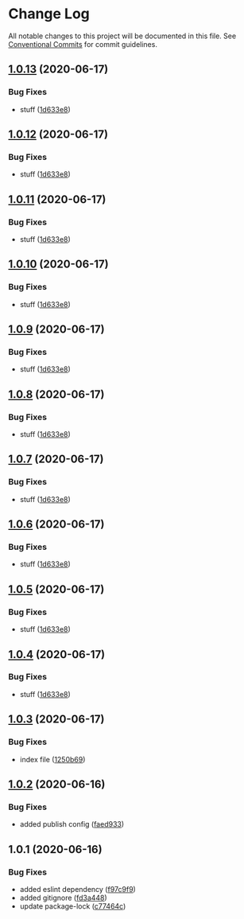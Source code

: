 # Change Log

All notable changes to this project will be documented in this file.
See [Conventional Commits](https://conventionalcommits.org) for commit guidelines.

## [1.0.13](https://github.com/lukeshay-sa/lerna-practice/compare/@lukeshay/package-two@1.0.3...@lukeshay/package-two@1.0.13) (2020-06-17)


### Bug Fixes

* stuff ([1d633e8](https://github.com/lukeshay-sa/lerna-practice/commit/1d633e8d3dfc2b319b81a7db1b64c36cbed0a1d7))





## [1.0.12](https://github.com/lukeshay-sa/lerna-practice/compare/@lukeshay/package-two@1.0.3...@lukeshay/package-two@1.0.12) (2020-06-17)


### Bug Fixes

* stuff ([1d633e8](https://github.com/lukeshay-sa/lerna-practice/commit/1d633e8d3dfc2b319b81a7db1b64c36cbed0a1d7))





## [1.0.11](https://github.com/lukeshay-sa/lerna-practice/compare/@lukeshay/package-two@1.0.3...@lukeshay/package-two@1.0.11) (2020-06-17)


### Bug Fixes

* stuff ([1d633e8](https://github.com/lukeshay-sa/lerna-practice/commit/1d633e8d3dfc2b319b81a7db1b64c36cbed0a1d7))





## [1.0.10](https://github.com/lukeshay-sa/lerna-practice/compare/@lukeshay/package-two@1.0.3...@lukeshay/package-two@1.0.10) (2020-06-17)


### Bug Fixes

* stuff ([1d633e8](https://github.com/lukeshay-sa/lerna-practice/commit/1d633e8d3dfc2b319b81a7db1b64c36cbed0a1d7))





## [1.0.9](https://github.com/lukeshay-sa/lerna-practice/compare/@lukeshay/package-two@1.0.3...@lukeshay/package-two@1.0.9) (2020-06-17)


### Bug Fixes

* stuff ([1d633e8](https://github.com/lukeshay-sa/lerna-practice/commit/1d633e8d3dfc2b319b81a7db1b64c36cbed0a1d7))





## [1.0.8](https://github.com/lukeshay-sa/lerna-practice/compare/@lukeshay/package-two@1.0.3...@lukeshay/package-two@1.0.8) (2020-06-17)


### Bug Fixes

* stuff ([1d633e8](https://github.com/lukeshay-sa/lerna-practice/commit/1d633e8d3dfc2b319b81a7db1b64c36cbed0a1d7))





## [1.0.7](https://github.com/lukeshay-sa/lerna-practice/compare/@lukeshay/package-two@1.0.3...@lukeshay/package-two@1.0.7) (2020-06-17)


### Bug Fixes

* stuff ([1d633e8](https://github.com/lukeshay-sa/lerna-practice/commit/1d633e8d3dfc2b319b81a7db1b64c36cbed0a1d7))





## [1.0.6](https://github.com/lukeshay-sa/lerna-practice/compare/@lukeshay/package-two@1.0.3...@lukeshay/package-two@1.0.6) (2020-06-17)


### Bug Fixes

* stuff ([1d633e8](https://github.com/lukeshay-sa/lerna-practice/commit/1d633e8d3dfc2b319b81a7db1b64c36cbed0a1d7))





## [1.0.5](https://github.com/lukeshay-sa/lerna-practice/compare/@lukeshay/package-two@1.0.3...@lukeshay/package-two@1.0.5) (2020-06-17)


### Bug Fixes

* stuff ([1d633e8](https://github.com/lukeshay-sa/lerna-practice/commit/1d633e8d3dfc2b319b81a7db1b64c36cbed0a1d7))





## [1.0.4](https://github.com/lukeshay-sa/lerna-practice/compare/@lukeshay/package-two@1.0.3...@lukeshay/package-two@1.0.4) (2020-06-17)


### Bug Fixes

* stuff ([1d633e8](https://github.com/lukeshay-sa/lerna-practice/commit/1d633e8d3dfc2b319b81a7db1b64c36cbed0a1d7))





## [1.0.3](https://github.com/lukeshay-sa/lerna-practice/compare/@lukeshay/package-two@1.0.2...@lukeshay/package-two@1.0.3) (2020-06-17)


### Bug Fixes

* index file ([1250b69](https://github.com/lukeshay-sa/lerna-practice/commit/1250b696575fba1f761eef950ba293e5b0513ed9))





## [1.0.2](https://github.com/lukeshay-sa/lerna-practice/compare/@lukeshay/package-two@1.0.1...@lukeshay/package-two@1.0.2) (2020-06-16)


### Bug Fixes

* added publish config ([faed933](https://github.com/lukeshay-sa/lerna-practice/commit/faed933523b66d7eea69d1ce135aa429a50d5f8a))





## 1.0.1 (2020-06-16)


### Bug Fixes

* added eslint dependency ([f97c9f9](https://github.com/lukeshay-sa/lerna-practice/commit/f97c9f9a90e2f9633cf13b3c6e5c4bcf726914d5))
* added gitignore ([fd3a448](https://github.com/lukeshay-sa/lerna-practice/commit/fd3a44807c3f5849d061d68895eb3ed3fa48001e))
* update package-lock ([c77464c](https://github.com/lukeshay-sa/lerna-practice/commit/c77464c6da1cc9bdfa00dfe824bd4008500fa8bc))
